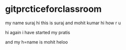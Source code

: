# gitprcticeforclassroom
my name suraj 
hi this is suraj	and mohit kumar	
hi how r u 

hi again i have started my pratis

and my h=name is mohit heloo

